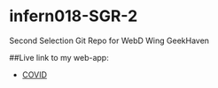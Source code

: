 # infern018-SGR-2
Second Selection Git Repo for WebD Wing GeekHaven

##Live link to my web-app:
  - [COVID](https://covid-19inf.herokuapp.com/)

